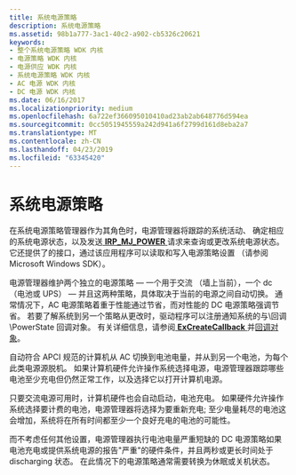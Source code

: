 ```yaml
---
title: 系统电源策略
description: 系统电源策略
ms.assetid: 98b1a777-3ac1-40c2-a902-cb5326c20621
keywords:
- 整个系统电源策略 WDK 内核
- 电源策略 WDK 内核
- 电源供应 WDK 内核
- 系统电源策略 WDK 内核
- AC 电源 WDK 内核
- DC 电源 WDK 内核
ms.date: 06/16/2017
ms.localizationpriority: medium
ms.openlocfilehash: 6a722ef366095010410ad23ab2ab648776d594ea
ms.sourcegitcommit: 0cc5051945559a242d941a6f2799d161d8eba2a7
ms.translationtype: MT
ms.contentlocale: zh-CN
ms.lasthandoff: 04/23/2019
ms.locfileid: "63345420"
---
```

# <a name="system-power-policy"></a>系统电源策略





在系统电源策略管理器作为其角色时，电源管理器将跟踪的系统活动、 确定相应的系统电源状态，以及发送[ **IRP\_MJ\_POWER** ](https://msdn.microsoft.com/library/windows/hardware/ff550784)请求来查询或更改系统电源状态。 它还提供了的接口，通过该应用程序可以读取和写入电源策略设置 （请参阅 Microsoft Windows SDK）。

电源管理器维护两个独立的电源策略 — 一个用于交流 （墙上当前），一个 dc （电池或 UPS） — 并且这两种策略，具体取决于当前的电源之间自动切换。 通常情况下，AC 电源策略着重于性能通过节省，而对性能的 DC 电源策略强调节省。 若要了解系统到另一个策略从更改时，驱动程序可以注册通知系统的与\\回调\\PowerState 回调对象。 有关详细信息，请参阅[ **ExCreateCallback** ](https://msdn.microsoft.com/library/windows/hardware/ff544560)并[回调对象](callback-objects.md)。

自动符合 APCI 规范的计算机从 AC 切换到电池电量，并从到另一个电池，为每个此类电源源脱机。 如果计算机硬件允许操作系统选择电源，电源管理器跟踪哪些电池至少充电但仍然正常工作，以及选择它以打开计算机电源。

只要交流电源可用时，计算机硬件也会自动启动，电池充电。 如果硬件允许操作系统选择要计费的电池，电源管理器将选择为要重新充电; 至少电量耗尽的电池这会增加，系统将在所有时间都至少一个良好充电的电池的可能性。

而不考虑任何其他设置，电源管理器执行电池电量严重短缺的 DC 电源策略如果电池充电或提供系统电源的报告"严重"的硬件条件，并且两秒或更长时间处于 discharging 状态。 在此情况下的电源策略通常需要转换为休眠或关机状态。

 

 




